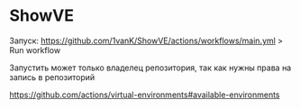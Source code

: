 # ShowVE

Запуск: <https://github.com/1vanK/ShowVE/actions/workflows/main.yml> > Run workflow

Запустить может только владелец репозитория, так как нужны права на запись в репозиторий

<https://github.com/actions/virtual-environments#available-environments>

